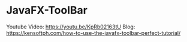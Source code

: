 # JavaFX-ToolBar

Youtube Video: https://youtu.be/KpRb02163tU
Blog: https://kensoftph.com/how-to-use-the-javafx-toolbar-perfect-tutorial/

